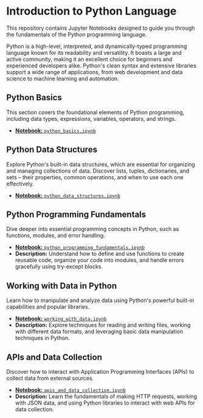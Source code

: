 # Introduction to Python Language
This repository contains Jupyter Notebooks designed to guide you through the fundamentals of the Python programming language.

Python is a high-level, interpreted, and dynamically-typed programming language known for its readability and versatility. It boasts a large and active community, making it an excellent choice for beginners and experienced developers alike. Python's clean syntax and extensive libraries support a wide range of applications, from web development and data science to machine learning and automation.

## Python Basics

This section covers the foundational elements of Python programming, including data types, expressions, variables, operators, and strings.

- [**Notebook:** `python_basics.ipynb`](python_basics.ipynb)

## Python Data Structures

Explore Python's built-in data structures, which are essential for organizing and managing collections of data.
Discover lists, tuples, dictionaries, and sets – their properties, common operations, and when to use each one effectively.

- [**Notebook:** `python_data_structures.ipynb`](python_data_structures.ipynb)

## Python Programming Fundamentals

Dive deeper into essential programming concepts in Python, such as functions, modules, and error handling.

- [**Notebook:** `python_programming_fundamentals.ipynb`](python_programming_fundamentals.ipynb)
- **Description:** Understand how to define and use functions to create reusable code, organize your code into modules, and handle errors gracefully using try-except blocks.

## Working with Data in Python

Learn how to manipulate and analyze data using Python's powerful built-in capabilities and popular libraries.

- [**Notebook:** `working_with_data.ipynb`](working_with_data.ipynb)
- **Description:** Explore techniques for reading and writing files, working with different data formats, and leveraging basic data manipulation techniques in Python.

## APIs and Data Collection

Discover how to interact with Application Programming Interfaces (APIs) to collect data from external sources.

- [**Notebook:** `apis_and_data_collection.ipynb`](apis_and_data_collection.ipynb)
- **Description:** Learn the fundamentals of making HTTP requests, working with JSON data, and using Python libraries to interact with web APIs for data collection.
